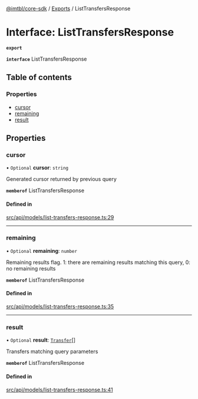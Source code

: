 [@imtbl/core-sdk](../README.md) / [Exports](../modules.md) / ListTransfersResponse

# Interface: ListTransfersResponse

**`export`** 

**`interface`** ListTransfersResponse

## Table of contents

### Properties

- [cursor](ListTransfersResponse.md#cursor)
- [remaining](ListTransfersResponse.md#remaining)
- [result](ListTransfersResponse.md#result)

## Properties

### cursor

• `Optional` **cursor**: `string`

Generated cursor returned by previous query

**`memberof`** ListTransfersResponse

#### Defined in

[src/api/models/list-transfers-response.ts:29](https://github.com/immutable/imx-core-sdk/blob/7204457/src/api/models/list-transfers-response.ts#L29)

___

### remaining

• `Optional` **remaining**: `number`

Remaining results flag. 1: there are remaining results matching this query, 0: no remaining results

**`memberof`** ListTransfersResponse

#### Defined in

[src/api/models/list-transfers-response.ts:35](https://github.com/immutable/imx-core-sdk/blob/7204457/src/api/models/list-transfers-response.ts#L35)

___

### result

• `Optional` **result**: [`Transfer`](Transfer.md)[]

Transfers matching query parameters

**`memberof`** ListTransfersResponse

#### Defined in

[src/api/models/list-transfers-response.ts:41](https://github.com/immutable/imx-core-sdk/blob/7204457/src/api/models/list-transfers-response.ts#L41)
